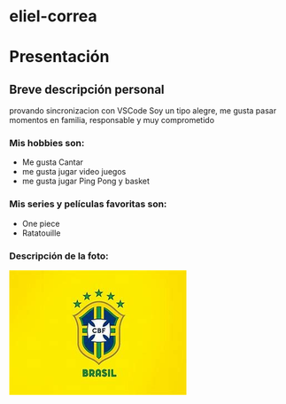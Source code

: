 # eliel-correa
# Presentación

## Breve descripción personal
provando sincronizacion con VSCode
Soy un tipo alegre, me gusta pasar momentos en familia, responsable y muy comprometido


### Mis hobbies son:
- Me gusta Cantar
- me gusta jugar video juegos
- me gusta jugar Ping Pong y basket

### Mis series y películas favoritas son:
- One piece 
- Ratatouille

### Descripción de la foto:
![CBF](cbf.jfif)
